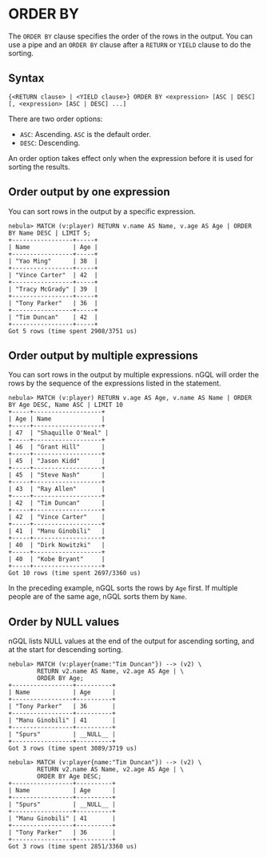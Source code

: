 # ORDER BY

The `ORDER BY` clause specifies the order of the rows in the output. You can use a pipe and an `ORDER BY` clause after a `RETURN` or `YIELD` clause to do the sorting.

## Syntax

```ngql
{<RETURN clause> | <YIELD clause>} ORDER BY <expression> [ASC | DESC] [, <expression> [ASC | DESC] ...]
```

There are two order options:

* `ASC`: Ascending. `ASC` is the default order.
* `DESC`: Descending.

An order option takes effect only when the expression before it is used for sorting the results.

## Order output by one expression

You can sort rows in the output by a specific expression.

```ngql
nebula> MATCH (v:player) RETURN v.name AS Name, v.age AS Age | ORDER BY Name DESC | LIMIT 5;
+-----------------+-----+
| Name            | Age |
+-----------------+-----+
| "Yao Ming"      | 38  |
+-----------------+-----+
| "Vince Carter"  | 42  |
+-----------------+-----+
| "Tracy McGrady" | 39  |
+-----------------+-----+
| "Tony Parker"   | 36  |
+-----------------+-----+
| "Tim Duncan"    | 42  |
+-----------------+-----+
Got 5 rows (time spent 2908/3751 us)
```

## Order output by multiple expressions

You can sort rows in the output by multiple expressions. nGQL will order the rows by the sequence of the expressions listed in the statement.

```ngql
nebula> MATCH (v:player) RETURN v.age AS Age, v.name AS Name | ORDER BY Age DESC, Name ASC | LIMIT 10
+-----+-------------------+
| Age | Name              |
+-----+-------------------+
| 47  | "Shaquille O'Neal" |
+-----+-------------------+
| 46  | "Grant Hill"      |
+-----+-------------------+
| 45  | "Jason Kidd"      |
+-----+-------------------+
| 45  | "Steve Nash"      |
+-----+-------------------+
| 43  | "Ray Allen"       |
+-----+-------------------+
| 42  | "Tim Duncan"      |
+-----+-------------------+
| 42  | "Vince Carter"    |
+-----+-------------------+
| 41  | "Manu Ginobili"   |
+-----+-------------------+
| 40  | "Dirk Nowitzki"   |
+-----+-------------------+
| 40  | "Kobe Bryant"     |
+-----+-------------------+
Got 10 rows (time spent 2697/3360 us)
```

In the preceding example, nGQL sorts the rows by `Age` first. If multiple people are of the same age, nGQL sorts them by `Name`.

## Order by NULL values

nGQL lists NULL values at the end of the output for ascending sorting, and at the start for descending sorting.

```ngql
nebula> MATCH (v:player{name:"Tim Duncan"}) --> (v2) \
        RETURN v2.name AS Name, v2.age AS Age | \
        ORDER BY Age;
+-----------------+----------+
| Name            | Age      |
+-----------------+----------+
| "Tony Parker"   | 36       |
+-----------------+----------+
| "Manu Ginobili" | 41       |
+-----------------+----------+
| "Spurs"         | __NULL__ |
+-----------------+----------+
Got 3 rows (time spent 3089/3719 us)
```

```ngql
nebula> MATCH (v:player{name:"Tim Duncan"}) --> (v2) \
        RETURN v2.name AS Name, v2.age AS Age | \
        ORDER BY Age DESC;
+-----------------+----------+
| Name            | Age      |
+-----------------+----------+
| "Spurs"         | __NULL__ |
+-----------------+----------+
| "Manu Ginobili" | 41       |
+-----------------+----------+
| "Tony Parker"   | 36       |
+-----------------+----------+
Got 3 rows (time spent 2851/3360 us)
```
